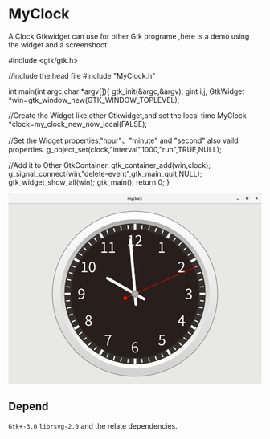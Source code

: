 # MyClock
A Clock Gtkwidget can use for other Gtk programe ,here is a demo using the widget and a screenshoot

#include <gtk/gtk.h>

//include the head file
#include "MyClock.h"

int main(int argc,char *argv[]){
	gtk_init(&argc,&argv);
	gint i,j;
	GtkWidget *win=gtk_window_new(GTK_WINDOW_TOPLEVEL);
  
  //Create the Widget like other Gtkwidget,and set the local time
	MyClock *clock=my_clock_new_now_local(FALSE);
  
  //Set the Widget properties,"hour"、"minute" and "second" also vaild properties.
	g_object_set(clock,"interval",1000,"run",TRUE,NULL);

  //Add it to Other GtkContainer.
	gtk_container_add(win,clock);
	g_signal_connect(win,"delete-event",gtk_main_quit,NULL);
	gtk_widget_show_all(win);
	gtk_main();
	return 0;
}


![](https://github.com/macos2/MyClock/blob/master/screen_shoot.png)

Depend
------
`Gtk+-3.0` `librsvg-2.0` and the relate dependencies.
